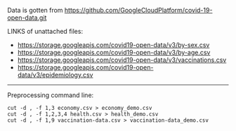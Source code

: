 Data is gotten from https://github.com/GoogleCloudPlatform/covid-19-open-data.git

LINKS of unattached files:
- https://storage.googleapis.com/covid19-open-data/v3/by-sex.csv
- https://storage.googleapis.com/covid19-open-data/v3/by-age.csv
- https://storage.googleapis.com/covid19-open-data/v3/vaccinations.csv
- https://storage.googleapis.com/covid19-open-data/v3/epidemiology.csv

---
Preprocessing command line:
```shell
cut -d , -f 1,3 economy.csv > economy_demo.csv
cut -d , -f 1,2,3,4 health.csv > health_demo.csv
cut -d , -f 1,9 vaccination-data.csv > vaccination-data_demo.csv
```
